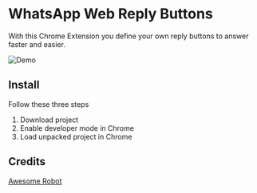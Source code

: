 # WhatsApp Web Reply Buttons

With this Chrome Extension you define your own reply buttons to answer faster and easier.

![Demo](demo.gif)

## Install

Follow these three steps

1. Download project
2. Enable developer mode in Chrome
3. Load unpacked project in Chrome

## Credits

[Awesome Robot](https://www.flaticon.com/authors/pixel-perfect)
